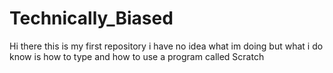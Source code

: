 Technically_Biased
==================

Hi there this is my first repository i have no idea what im doing but what i do know is how to type and how to use a program called Scratch
